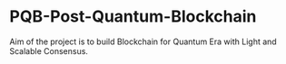# PQB-Post-Quantum-Blockchain
Aim of the project is to build Blockchain for Quantum Era with Light and Scalable Consensus.


